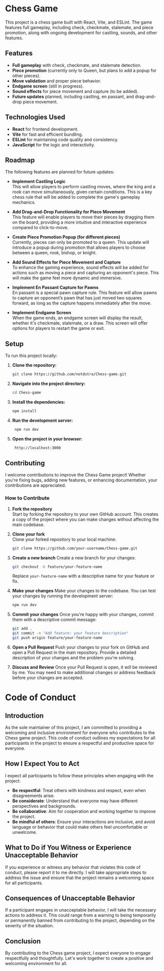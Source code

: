 # Chess Game

This project is a chess game built with React, Vite, and ESLint. The game features full gameplay, including check, checkmate, stalemate, and piece promotion, along with ongoing development for castling, sounds, and other features.

## Features

- **Full gameplay** with check, checkmate, and stalemate detection.
- **Piece promotion** (currently only to Queen, but plans to add a popup for other pieces).
- **Move validation** and proper piece behavior.
- **Endgame screen** (still in progress).
- **Sound effects** for piece movement and capture (to be added).
- **Future updates** planned, including castling, en passant, and drag-and-drop piece movement.

## Technologies Used

- **React** for frontend development.
- **Vite** for fast and efficient bundling.
- **ESLint** for maintaining code quality and consistency.
- **JavaScript** for the logic and interactivity.

## Roadmap

The following features are planned for future updates:

- **Implement Castling Logic**  
  This will allow players to perform castling moves, where the king and a rook can move simultaneously, given certain conditions. This is a key chess rule that will be added to complete the game's gameplay mechanics.

- **Add Drag-and-Drop Functionality for Piece Movement**  
  This feature will enable players to move their pieces by dragging them on the board, providing a more intuitive and interactive experience compared to click-to-move.

- **Create Piece Promotion Popup (for different pieces)**  
  Currently, pieces can only be promoted to a queen. This update will introduce a popup during promotion that allows players to choose between a queen, rook, bishop, or knight.

- **Add Sound Effects for Piece Movement and Capture**  
  To enhance the gaming experience, sound effects will be added for actions such as moving a piece and capturing an opponent's piece. This will make the game feel more dynamic and immersive.

- **Implement En Passant Capture for Pawns**  
  En passant is a special pawn capture rule. This feature will allow pawns to capture an opponent’s pawn that has just moved two squares forward, as long as the capture happens immediately after the move.

- **Implement Endgame Screen**  
  When the game ends, an endgame screen will display the result, whether it's checkmate, stalemate, or a draw. This screen will offer options for players to restart the game or exit.

## Setup

To run this project locally:

1. **Clone the repository:**

   ```bash
   git clone https://github.com/notdutra/Chess-game.git

   ```

2. **Navigate into the project directory:**

   ```bash
   cd Chess-game

   ```

3. **Install the dependencies:**

   ```bash
   npm install
   ```

4. **Run the development server:**

   ```bash
    npm run dev
   ```

5. **Open the project in your browser:**

   ```bash
    http://localhost:3000
   ```

## Contributing

I welcome contributions to improve the Chess Game project! Whether you're fixing bugs, adding new features, or enhancing documentation, your contributions are appreciated.

### How to Contribute

1. **Fork the repository**  
   Start by forking the repository to your own GitHub account. This creates a copy of the project where you can make changes without affecting the main codebase.

2. **Clone your fork**  
   Clone your forked repository to your local machine:

   ```bash
   git clone https://github.com/your-username/Chess-game.git
   ```

3. **Create a new branch**
   Create a new branch for your changes:

   ```bash
   git checkout -b feature/your-feature-name
   ```

   Replace `your-feature-name` with a descriptive name for your feature or fix.

4. **Make your changes**
   Make your changes to the codebase. You can test your changes by running the development server:

   ```bash
   npm run dev
   ```

5. **Commit your changes**
   Once you're happy with your changes, commit them with a descriptive commit message:

   ```bash
   git add .
   git commit -m "Add feature: your feature description"
   git push origin feature/your-feature-name
   ```

6. **Open a Pull Request**
   Push your changes to your fork on GitHub and open a Pull Request in the main repository. Provide a detailed description of your changes and the problem you're solving.

7. **Discuss and Review**
   Once your Pull Request is open, it will be reviewed by me. You may need to make additional changes or address feedback before your changes are accepted.

# Code of Conduct

## Introduction

As the sole maintainer of this project, I am committed to providing a welcoming and inclusive environment for everyone who contributes to the Chess game project. This code of conduct outlines my expectations for all participants in the project to ensure a respectful and productive space for everyone.

## How I Expect You to Act

I expect all participants to follow these principles when engaging with the project:

- **Be respectful**: Treat others with kindness and respect, even when disagreements arise.
- **Be considerate**: Understand that everyone may have different perspectives and backgrounds.
- **Be collaborative**: Aim for cooperation and working together to improve the project.
- **Be mindful of others**: Ensure your interactions are inclusive, and avoid language or behavior that could make others feel uncomfortable or unwelcome.

## What to Do if You Witness or Experience Unacceptable Behavior

If you experience or witness any behavior that violates this code of conduct, please report it to me directly. I will take appropriate steps to address the issue and ensure that the project remains a welcoming space for all participants.

## Consequences of Unacceptable Behavior

If a participant engages in unacceptable behavior, I will take the necessary actions to address it. This could range from a warning to being temporarily or permanently banned from contributing to the project, depending on the severity of the situation.

## Conclusion

By contributing to the Chess game project, I expect everyone to engage respectfully and thoughtfully. Let's work together to create a positive and welcoming environment for all.
